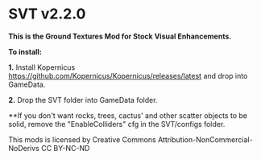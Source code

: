 # SVT v2.2.0

**This is the Ground Textures Mod for Stock Visual Enhancements.**

**To install:**

**1.** Install Kopernicus https://github.com/Kopernicus/Kopernicus/releases/latest
and drop into GameData.

**2.** Drop the SVT folder into GameData folder.

**If you don't want rocks, trees, cactus' and other scatter objects to be solid, remove the "EnableColliders" cfg in the SVT/configs folder.


This mods is licensed by Creative Commons Attribution-NonCommercial-NoDerivs 
CC BY-NC-ND 

